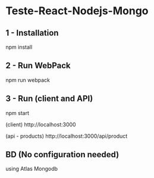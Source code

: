 # Teste-React-Nodejs-Mongo


## 1 - Installation

npm install

## 2 - Run WebPack

npm run webpack

## 3 - Run (client and API)

npm start

(client) http://localhost:3000

(api - products) http://localhost:3000/api/product

## BD (No configuration needed)

using Atlas Mongodb 

